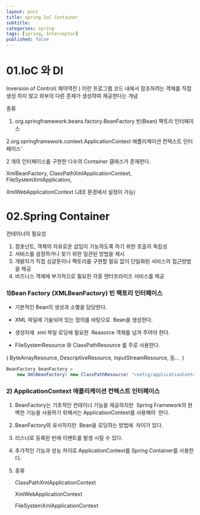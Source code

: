 ```yaml
---
layout: post
title: spring IoC Container
subtitle: 
categories: spring
tags: [spring, Interceptor]
published: false
---
```



# 01.IoC 와 DI

Inversion of Control( 제어역전 ) 이란 프로그램 코드 내에서 참조하려는 객체를 직접 생성 하지 않고 외부의 다른 존재가 생성하여 제공한다는 개념

종류

1. org.springframework.beans.factory.BeanFactory 빈(Bean) 팩토리 인터페이스

2.org.springframework.context.ApplicationContext 애플리케이션 컨텍스트 인터페이스'

2 개의 인터페이스를 구현한 다수의 Container 클래스가 존재한다.

XmlBeanFactory, ClassPathXmlApplicationContext, FileSystemXmlApplication,

XmlWebApplicationContext (JEE 환경에서 설정이 가능)

# 02.Spring Container

컨테이너의 필요성

1.  컴포넌트, 객체의 자유로운 삽입이 가능하도록 하기 위한 호출의 독립성
2. 서비스를 설정하거나 찾기 위한 일관된 방법을 제시
3. 개발자가 직접 싱글톤이나 팩토리를 구현할 필요 없이 단일화된 서비스의 접근방법을 제공
4. 비즈니스 객체에 부가적으로 필요한 각종 엔터프라이즈 서비스를 제공

### 1)Bean Factory (XMLBeanFactory) 빈 팩토리 인터페이스

- 기본적인 Bean의 생성과 소멸을 담당한다.

- XML 파일에 기술되어 있는 정의를 바탕으로  Bean을 생성한다.

- 생성자에  xml 파일 로딩에 필요한  Reasorce 객체를 넘겨 주어야 한다.

- FileSystemResource 와 ClassPathResource 를 주로 사용한다.

( ByteArrayResource, DescriptiveResource, InputStreamResource, 등…  )

```java
BeanFactory beanFactory = 
	new XmlBeanFactory( new ClassPathResource( "config/applicationContext.xml" ) );

```

### 2) ApplicationContext 애플리케이션 컨텍스트 인터페이스

1. BeanFactory는 기초적인 컨테이너 기능을 제공하지만  Spring Framework의 완벽한 기능을 사용하기 위해서는 ApplicationContext를 사용해야  한다.
2. BeanFactory와 유사하지만  Bean을 로딩하는 방법에  차이가 있다.
3. 리스너로 등록된 빈에 이벤트를 발생 시킬 수 있다.
4. 추가적인 기능과 성능 차이로 ApplicationContext를 Spring Container를 사용한다.
5. 종류
    
    ClassPathXmlApplicationContext
    
    XmlWebApplicationContext
    
    FileSystemXmlApplicationContext